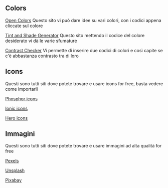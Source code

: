 ## Colors

[Open Colors](https://yeun.github.io/open-color/)
Questo sito vi può dare idee su vari colori, con i codici appena cliccate sul colore

[Tint and Shade Generator](https://maketintsandshades.com/)
Questo sito mettendo il codice del colore desiderato vi dà le varie sfumature

[Contrast Checker](https://coolors.co/contrast-checker/112a46-acc8e5)
Vi permette di inserire due codici di colori e così capite se c'è abbastanza contrasto tra di loro

## Icons

Questi sono tutti siti dove potete trovare e usare icons for free, basta vedere come importarli

[Phosphor icons](https://phosphoricons.com/)

[Ionic icons](https://ionic.io/ionicons)

[Hero icons](https://heroicons.com/)

## Immagini

Questi sono tutti siti dove potete trovare e usare immagini ad alta qualità for free

[Pexels](https://www.pexels.com/it-it/)

[Unsplash](https://unsplash.com/it)

[Pixabay](https://pixabay.com/)
